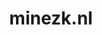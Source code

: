 ---
layout: post
title: "minezk.nl"
internal_url: "/dutchgov/minezk.nl.html"
subdomains_count: 6
all_subdomains_count: 6
urls_count: 4
ssl_rank: 0
http_rank: 68.5
url_link: /data/minezk.nl/urls.txt
all_subdomains_link: /data/minezk.nl/all_subdomains.txt
subdomains_link: /data/minezk.nl/subdomains.txt
categories: dutchgov
---